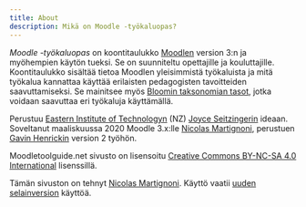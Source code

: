 ```yaml
---
title: About
description: Mikä on Moodle -työkaluopas?
---
```


*Moodle -työkaluopas* on koontitaulukko [Moodlen](https://moodle.org/) version 3:n ja myöhempien käytön tueksi. Se on suunniteltu opettajille ja kouluttajille. Koontitaulukko sisältää tietoa Moodlen yleisimmistä työkaluista ja mitä työkalua kannattaa käyttää erilaisten pedagogisten tavoitteiden saavuttamiseksi. Se mainitsee myös [Bloomin taksonomian tasot](https://en.wikipedia.org/wiki/Bloom%27s_taxonomy), jotka voidaan saavuttaa eri työkaluja käyttämällä.

Perustuu [Eastern Institute of Technologyn](https://www.eit.ac.nz/) (NZ) [Joyce Seitzingerin](https://twitter.com/catspyjamasnz) ideaan. Soveltanut maaliskuussa 2020 Moodle 3.x:lle [Nicolas Martignoni](https://blog.martignoni.net/a-propos/), perustuen [Gavin Henrickin](https://twitter.com/ghenrick) version 2 työhön.

Moodletoolguide.net sivusto on lisensoitu [Creative Commons BY-NC-SA 4.0 International](https://creativecommons.org/licenses/by-nc-sa/4.0/) lisenssillä.

Tämän sivuston on tehnyt [Nicolas Martignoni](https://blog.martignoni.net/a-propos/). Käyttö vaatii [uuden selainversion](https://browsehappy.com/) käyttöä.
